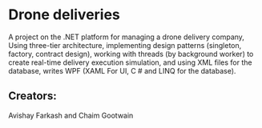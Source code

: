 # Drone deliveries

A project on the .NET platform for managing a drone delivery company,
Using three-tier architecture, implementing design patterns (singleton, factory, contract design), working with threads (by background worker) to create real-time delivery execution simulation, and using XML files for the database, writes WPF (XAML For UI, C # and LINQ for the database).


## Creators:

Avishay Farkash and Chaim Gootwain

